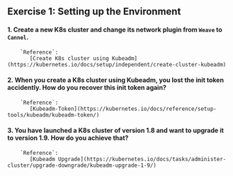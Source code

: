 ## Exercise 1: Setting up the Environment
#### 1. Create a new K8s cluster and change its network plugin from `Weave` to `Cannel`.  
        `Reference`: 
           [Create K8s cluster using Kubeadm](https://kubernetes.io/docs/setup/independent/create-cluster-kubeadm)

#### 2. When you create a K8s cluster using Kubeadm, you lost the init token accidently. How do you recover this init token again?
        `Reference`: 
           [Kubeadm-Token](https://kubernetes.io/docs/reference/setup-tools/kubeadm/kubeadm-token/)

#### 3. You have launched a K8s cluster of version 1.8 and want to upgrade it to version 1.9. How do you achieve that?
        `Reference`: 
           [Kubeadm Upgrade](https://kubernetes.io/docs/tasks/administer-cluster/upgrade-downgrade/kubeadm-upgrade-1-9/)

